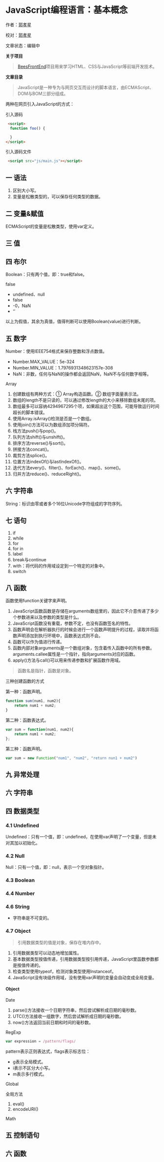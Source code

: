 # JavaScript编程语言：基本概念

作者：[郭孝星](https://github.com/guoxiaoxing)

校对：[郭孝星](https://github.com/guoxiaoxing)

文章状态：编辑中

**关于项目**

> [BeesFrontEnd](https://github.com/BeesFrontEnd/BeesFrontEnd)项目用来学习HTML、CSS与JavaScript等前端开发技术。

**文章目录**

> JavaScript是一种专为与网页交互而设计的脚本语言，由ECMAScript、DOM与BOM三部分组成。

 两种在网页引入JavaScript的方式：
 
 引入源码
 
 ```html
  <script>
   function foo() {

   }
 </script>
 ```

引入源码文件

```html
 <script src="js/main.js"></script>
```

## 一 语法

1. 区别大小写。
2. 变量是松散类型的，可以保存任何类型的数据。

## 二 变量&赋值

ECMAScript的变量是松散类型，使用var定义。

## 三 值

## 四 布尔

Boolean：只有两个值，即：true和false。

false

- undefined、null
- false
- -0，NaN
- ‘’

以上为假值，其余为真值，值得判断可以使用Boolean(value)进行判断。

## 五 数字

Number：使用IEEE754格式来保存整数和浮点数值。

- Number.MAX_VALUE：5e-324
- Number.MIN_VALUE：1.7976931348623157e-308
- NaN：非数，任何与NaN的操作都会返回NaN，NaN不与任何数字相等。

Array

1. 创建数组有两种方式：① Array构造函数。② 数组字面量表示法。
2. 数组的length不是只读的，可以通过修改length的大小来移除数组末尾的项。
3. 数组最多可以容纳4294967295个项，如果超出这个范围，可能导致运行时间超长的脚本错误。
4. 使用Array.isArray()检测是否是一个数组。
5. 使用join()方法可以为数组添加项分隔符。
6. 栈方法push()与pop()。
7. 队列方法shift()与unshift()。
8. 排序方法reverse()与sort()。
9. 拼接方法concat()。
10. 裁剪方法splice()。
11. 位置方法indexOf()与lastIndexOf()。
12. 迭代方法every()、filter()、forEach()、map()、some()。
13. 归并方法reduce()、reduceRight()。

## 六 字符串

String：标识由零或者多个16位Unicode字符组成的字符序列。

## 七 语句

1. if
2. while
3. for
4. for in
5. label
6. break与continue
7. with：将代码的作用域设定到一个特定的对象中。
8. switch

## 八 函数

函数使用function关键字来声明。

1. JavaScript函数函数是存储在arguments数组里的，因此它不介意传递了多少个参数进来以及参数的类型是什么。
2. JavaScript函数没有重载，参数不定，也没有函数签名的特性。
3. 函数声明会在解析器执行的时候会进行一个函数声明提升的过程，读取并将函数声明添加到执行环境中，函数表达式则不会。
4. 函数可以作为值进行传递。
5. 函数内部对象arguments是一个数组对象，包含着传入函数中的所有参数。arguments.callee属性是一个指针，指向arguments对应的函数。
6. apply()方法与call()可以用来传递参数和扩展函数作用域。

> 函数名是指针，函数是对象。

三种创建函数的方式

第一种：函数声明。

```javascript
function sum(num1, num2){
    return num1 + num2;
}
```

第二种：函数表达式。


```javascript
var sum = function(num1, num2){
    return num1 + num2;
};
```

第三种：函数声明。

```javascript
var sum = new Function("num1", "num2", "return nun1 + num2")
```

## 九 异常处理


## 六 字符串

## 四 数据类型

### 4.1 Undefined

Undefined：只有一个值，即：undefined，在使用var声明了一个变量，但是未对其加以初始化。

### 4.2 Null

Null：只有一个值，即：null，表示一个空对象指针。

### 4.3 Boolean


### 4.4 Number



### 4.6 String



- 字符串是不可变的。

### 4.7 Object

> 引用数据类型的值是对象，保存在堆内存中。

1. 引用数据类型可以动态地增加属性。
2. 基本数据类型按值传递，引用数据类型按引用传递，JavaScript里函数参数都是按值传递的。
3. 检查类型使用typeof，检测对象类型使用Instanceof。
4. JavaScript没有块级作用域，没有使用var声明的变量会自动变成全局变量。

#### Object


Date

1. parse()方法接收一个日期字符串，然后尝试解析成日期的毫秒数。
2. UTC()方法接收一组数字，然后尝试解析成日期的毫秒数。
3. now()方法返回当前日期和时间的毫秒数。

RegExp

```javascript
var expression = /pattern/flags/
```
pattern表示正则表达式，flags表示标志位：

- g表示全局模式。
- i表示不区分大小写。
- m表示多行模式。

Global

全局方法

1. eval()
2. encodeURI()

Math

## 五 控制语句



## 六 函数


